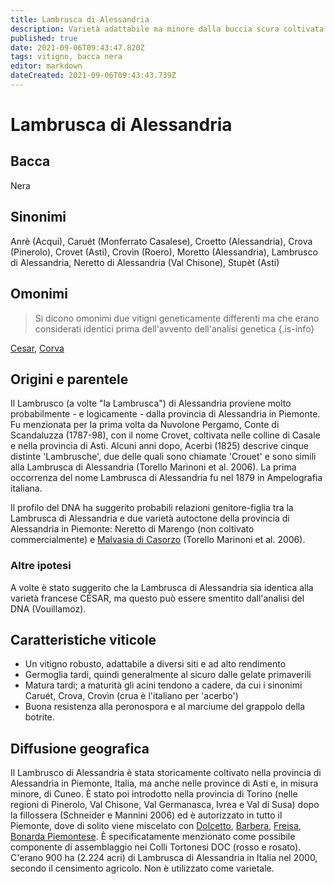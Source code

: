 ```yaml
---
title: Lambrusca di Alessandria
description: Varietà adattabile ma minore dalla buccia scura coltivata in alcune parti del Piemonte, Italia nord-occidentale, e generalmente utilizzata in blend.
published: true
date: 2021-09-06T09:43:47.820Z
tags: vitigno, bacca nera
editor: markdown
dateCreated: 2021-09-06T09:43:43.739Z
---
```


# Lambrusca di Alessandria

## Bacca
Nera
## Sinonimi
Anrè (Acqui), Caruét (Monferrato Casalese), Croetto (Alessandria), Crova (Pinerolo), Crovet (Asti), Crovìn (Roero), Moretto (Alessandria), Lambrusco di Alessandria, Neretto di Alessandria (Val Chisone), Stupèt (Asti)

## Omonimi
> Si dicono omonimi due vitigni geneticamente differenti ma che erano considerati identici prima dell'avvento dell'analisi genetica
{.is-info}

[Cesar](/vitigni/bacca-nera/cesar), [Corva](/vitigni/bacca-nera/corva)

## Origini e parentele
Il Lambrusco (a volte "la Lambrusca") di Alessandria proviene molto probabilmente - e logicamente - dalla provincia di Alessandria in Piemonte. Fu menzionata per la prima volta da Nuvolone Pergamo, Conte di Scandaluzza (1787-98), con il nome Crovet, coltivata nelle colline di Casale e nella provincia di Asti. Alcuni anni dopo, Acerbi (1825) descrive cinque distinte 'Lambrusche', due delle quali sono chiamate 'Crouet' e sono simili alla Lambrusca di Alessandria (Torello Marinoni et al. 2006). La prima occorrenza del nome Lambrusca di Alessandria fu nel 1879 in Ampelografia italiana.

Il profilo del DNA ha suggerito probabili relazioni genitore-figlia tra la Lambrusca di Alessandria e due varietà autoctone della provincia di Alessandria in Piemonte: Neretto di Marengo (non coltivato commercialmente) e [Malvasia di Casorzo](/malvasia-di-casorzo) (Torello Marinoni et al. 2006).

### Altre ipotesi

A volte è stato suggerito che la Lambrusca di Alessandria sia identica alla varietà francese CÉSAR, ma questo può essere smentito dall'analisi del DNA (Vouillamoz).

## Caratteristiche viticole
- Un vitigno robusto, adattabile a diversi siti e ad alto rendimento
- Germoglia tardi, quindi generalmente al sicuro dalle gelate primaverili
- Matura tardi; a maturità gli acini tendono a cadere, da cui i sinonimi Caruét, Crova, Crovìn (crua è l'italiano per 'acerbo')
- Buona resistenza alla peronospora e al marciume del grappolo della botrite.

## Diffusione geografica
Il Lambrusco di Alessandria è stata storicamente coltivato nella provincia di Alessandria in Piemonte, Italia, ma anche nelle province di Asti e, in misura minore, di Cuneo. È stato poi introdotto nella provincia di Torino (nelle regioni di Pinerolo, Val Chisone, Val Germanasca, Ivrea e Val di Susa) dopo la fillossera (Schneider e Mannini 2006) ed è autorizzato in tutto il Piemonte, dove di solito viene miscelato con [Dolcetto](/vitigni/bacca-nera/dolcetto), [Barbera](/vitigni/bacca-nera/barbera), [Freisa](/vitigni/bacca-nera/freisa), [Bonarda Piemontese](/vitigni/bacca-nera/bonarda-piemontese). È specificatamente menzionato come possibile componente di assemblaggio nei Colli Tortonesi DOC (rosso e rosato). C'erano 900 ha (2.224 acri) di Lambrusca di Alessandria in Italia nel 2000, secondo il censimento agricolo. Non è utilizzato come varietale.

